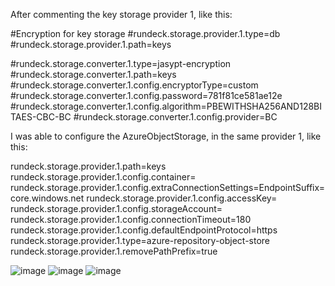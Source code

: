After commenting the key storage provider 1, like this:

#Encryption for key storage
#rundeck.storage.provider.1.type=db
#rundeck.storage.provider.1.path=keys

#rundeck.storage.converter.1.type=jasypt-encryption
#rundeck.storage.converter.1.path=keys
#rundeck.storage.converter.1.config.encryptorType=custom
#rundeck.storage.converter.1.config.password=781f81ce581ae12e
#rundeck.storage.converter.1.config.algorithm=PBEWITHSHA256AND128BITAES-CBC-BC
#rundeck.storage.converter.1.config.provider=BC

I was able to configure the AzureObjectStorage, in the same provider 1, like this:

rundeck.storage.provider.1.path=keys
rundeck.storage.provider.1.config.container=
rundeck.storage.provider.1.config.extraConnectionSettings=EndpointSuffix=core.windows.net
rundeck.storage.provider.1.config.accessKey=
rundeck.storage.provider.1.config.storageAccount=
rundeck.storage.provider.1.config.connectionTimeout=180
rundeck.storage.provider.1.config.defaultEndpointProtocol=https
rundeck.storage.provider.1.type=azure-repository-object-store
rundeck.storage.provider.1.removePathPrefix=true

![image](https://github.com/rundeck/docs/assets/48934140/729da0fd-b38e-4ba3-b851-72694cbbc6d9)
![image](https://github.com/rundeck/docs/assets/48934140/5575fa67-eef2-43de-a651-48b53149cbc8)
![image](https://github.com/rundeck/docs/assets/48934140/68de062c-f357-4eff-8644-5b259e99dcc1)
